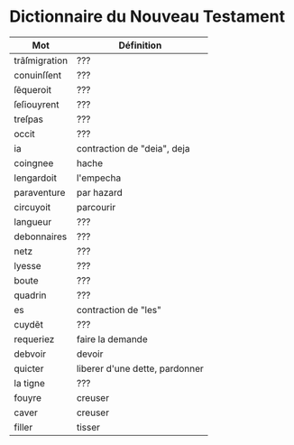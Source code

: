 # Dictionnaire du Nouveau Testament

Mot | Définition
--- | ---
trãſmigration | ???
conuinſſent | ???
ſẽqueroit | ???
ſeſiouyrent | ???
treſpas | ???
occit | ???
ia | contraction de "deia", deja
coingnee | hache
lengardoit | l'empecha
paraventure | par hazard
circuyoit | parcourir
langueur | ???
debonnaires | ???
netz | ???
lyesse | ???
boute | ???
quadrin | ???
es | contraction de "les"
cuydẽt | ???
requeriez | faire la demande
debvoir | devoir
quicter | liberer d'une dette, pardonner
la tigne | ???
fouyre | creuser
caver | creuser
filler | tisser
